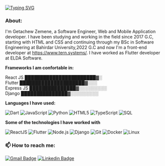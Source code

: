 <a href="https://git.io/typing-svg"><img src="https://readme-typing-svg.demolab.com?font=Fira+Code&weight=500&duration=3000&pause=1000&color=1218E9&background=271BC300&vCenter=true&width=446&lines=%E2%9C%8D+Hey+%3A)+I'm+Getachew+Zemene%2C;%E2%9C%8D+Web+and+Mobile+App.+Developer." alt="Typing SVG" /></a>

<h3> About: </h3>

I'm Getachew Zemene, a Software Engineer, Web and Mobile Application developer. I have been studying and working in the field since 2017 G.C, starting with HTML and CSS and continuing through my BSc in Software Engineering at Bahirdar University,2022 G.C and now I'm a front-end developer at https://www.tern.systems/. I have worked as Flutter developer at ELDA Software.


**Frameworks I am confortable in:**

React JS        ███████████████████████▓░  
Flutter      █████████████████████▓░░░  
Express JS      ███████████████▓░░░░░░░░░  
Django        ███████████████▓░░░░░░░░░  



**Languages I have used:**

![Dart](https://img.shields.io/badge/-Dart-000000?style=flat&logo=dart)
![JavaScript](https://img.shields.io/badge/-JavaScript-000000?style=flat&logo=javascript)
![Python](https://img.shields.io/badge/-Python-000000?style=flat&logo=python)
![HTML5](https://img.shields.io/badge/-HTML5-000000?style=flat&logo=HTML5)
![TypeScript](https://img.shields.io/badge/-TypeScript-000000?style=flat&logo=typescript&logoColor=007ACC)
![SQL](https://img.shields.io/badge/-SQL-000000?style=flat&logo=MySQL)

**Some of the technologies I have worked with**

![ReactJS](https://img.shields.io/badge/-React-000000?style=flat&logo=React)
![Flutter](https://img.shields.io/badge/-Flutter-000000?style=flat&logo=Flutter)
![Node.js](https://img.shields.io/badge/-Node.js-000000?style=flat&logo=node.js&logoColor=339933)
![Django](https://img.shields.io/badge/-Django-000000?style=flat&logo=django)
![Git](https://img.shields.io/badge/-Git-000000?style=flat&logo=git&logoColor=F05032)
![Docker](https://img.shields.io/badge/-Docker-000000?style=flat&logo=Docker)
![Linux](https://img.shields.io/badge/-Linux-000000?style=flat&logo=linux&logoColor=FCC624)



<h3> 📫 How to reach me: </h3>

[![Gmail Badge](https://img.shields.io/badge/-Gmail-c14438?style=flat-square&logo=Gmail&logoColor=white&link=mailto:shuklaraghav321.com)](mailto:getchze1221@gmail.com) [![Linkedin Badge](https://img.shields.io/badge/-LinkedIn-blue?style=flat-square&logo=Linkedin&logoColor=white&link=)](https://www.linkedin.com/in/getachew-zemene-ba4457237/)
<!---
getachewzemene/getachewzemene is a ✨ special ✨ repository because its `README.md` (this file) appears on your GitHub profile.
You can click the Preview link to take a look at your changes.
--->
